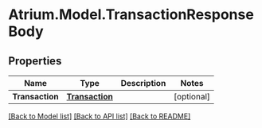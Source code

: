 # Atrium.Model.TransactionResponseBody
## Properties

Name | Type | Description | Notes
------------ | ------------- | ------------- | -------------
**Transaction** | [**Transaction**](Transaction.md) |  | [optional] 

[[Back to Model list]](../README.md#documentation-for-models) [[Back to API list]](../README.md#documentation-for-api-endpoints) [[Back to README]](../README.md)

